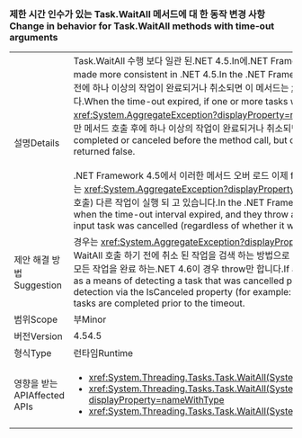 ### <a name="change-in-behavior-for-taskwaitall-methods-with-time-out-arguments"></a><span data-ttu-id="48732-101">제한 시간 인수가 있는 Task.WaitAll 메서드에 대 한 동작 변경 사항</span><span class="sxs-lookup"><span data-stu-id="48732-101">Change in behavior for Task.WaitAll methods with time-out arguments</span></span>

|   |   |
|---|---|
|<span data-ttu-id="48732-102">설명</span><span class="sxs-lookup"><span data-stu-id="48732-102">Details</span></span>|<span data-ttu-id="48732-103">Task.WaitAll 수행 보다 일관 된.NET 4.5.In에.NET Framework 4에서는 이러한 메서드 되지 않게 동작 했었습니다.</span><span class="sxs-lookup"><span data-stu-id="48732-103">Task.WaitAll behavior was made more consistent in .NET 4.5.In the .NET Framework 4, these methods behaved inconsistently.</span></span> <span data-ttu-id="48732-104">제한 시간이 만료되고 메서드 호출 전에 하나 이상의 작업이 완료되거나 취소되면 이 메서드는 <xref:System.AggregateException?displayProperty=name> 예외를 throw합니다.</span><span class="sxs-lookup"><span data-stu-id="48732-104">When the time-out expired, if one or more tasks were completed or canceled before the method call, the method threw an <xref:System.AggregateException?displayProperty=name> exception.</span></span> <span data-ttu-id="48732-105">제한 시간이 만료되고 메서드 호출 전에 완료되거나 취소된 작업은 없지만 메서드 호출 후에 하나 이상의 작업이 완료되거나 취소되면 이 메서드는 false를 반환합니다.</span><span class="sxs-lookup"><span data-stu-id="48732-105">When the time-out expired, if no tasks were completed or canceled before the method call, but one or more tasks entered these states after the method call, the method returned false.</span></span><br/><br/><span data-ttu-id="48732-106">.NET Framework 4.5에서 이러한 메서드 오버 로드 이제 false를 반환 하는 경우 시간 제한 간격이 만료 되 고 throw 하는 경우 모든 작업이 실행 되는 <xref:System.AggregateException?displayProperty=name> (에 관계 없이 앞 이나 뒤의 메서드는 여부 입력된 한 작업이 취소 되는 경우에 예외 호출) 다른 작업이 실행 되 고 있습니다.</span><span class="sxs-lookup"><span data-stu-id="48732-106">In the .NET Framework 4.5, these method overloads now return false if any tasks are still running when the time-out interval expired, and they throw an <xref:System.AggregateException?displayProperty=name> exception only if an input task was cancelled (regardless of whether it was before or after the method call) and no other tasks are still running.</span></span>|
|<span data-ttu-id="48732-107">제안 해결 방법</span><span class="sxs-lookup"><span data-stu-id="48732-107">Suggestion</span></span>|<span data-ttu-id="48732-108">경우는 <xref:System.AggregateException?displayProperty=name> 코드 IsCanceled 속성을 통해 동일한 검색을 수행 해야 대신 호출 되는 WaitAll 호출 하기 전에 취소 된 작업을 검색 하는 방법으로 발견 되 고 되었습니다 (예:. Any(t =&gt; t.IsCanceled)) 이후 시간 제한 전에 대기 중이 던된 모든 작업을 완료 하는.NET 4.6이 경우 throw만 합니다.</span><span class="sxs-lookup"><span data-stu-id="48732-108">If an <xref:System.AggregateException?displayProperty=name> was being caught as a means of detecting a task that was cancelled prior to the WaitAll call being invoked, that code should instead do the same detection via the IsCanceled property (for example: .Any(t =&gt; t.IsCanceled)) since .NET 4.6 will only throw in that case if all awaited tasks are completed prior to the timeout.</span></span>|
|<span data-ttu-id="48732-109">범위</span><span class="sxs-lookup"><span data-stu-id="48732-109">Scope</span></span>|<span data-ttu-id="48732-110">부</span><span class="sxs-lookup"><span data-stu-id="48732-110">Minor</span></span>|
|<span data-ttu-id="48732-111">버전</span><span class="sxs-lookup"><span data-stu-id="48732-111">Version</span></span>|<span data-ttu-id="48732-112">4.5</span><span class="sxs-lookup"><span data-stu-id="48732-112">4.5</span></span>|
|<span data-ttu-id="48732-113">형식</span><span class="sxs-lookup"><span data-stu-id="48732-113">Type</span></span>|<span data-ttu-id="48732-114">런타임</span><span class="sxs-lookup"><span data-stu-id="48732-114">Runtime</span></span>|
|<span data-ttu-id="48732-115">영향을 받는 API</span><span class="sxs-lookup"><span data-stu-id="48732-115">Affected APIs</span></span>|<ul><li><xref:System.Threading.Tasks.Task.WaitAll(System.Threading.Tasks.Task[],System.Int32)?displayProperty=nameWithType></li><li><xref:System.Threading.Tasks.Task.WaitAll(System.Threading.Tasks.Task[],System.Int32,System.Threading.CancellationToken)?displayProperty=nameWithType></li><li><xref:System.Threading.Tasks.Task.WaitAll(System.Threading.Tasks.Task[],System.TimeSpan)?displayProperty=nameWithType></li></ul>|

